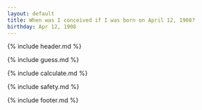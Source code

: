 ```yaml
---
layout: default
title: When was I conceived if I was born on April 12, 1908?
birthday: Apr 12, 1908
---
```


{% include header.md %}

{% include guess.md %}

{% include calculate.md %}

{% include safety.md %}

{% include footer.md %}



